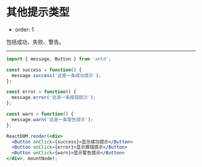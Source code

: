 # 其他提示类型

- order: 1

包括成功、失败、警告。

---

````jsx
import { message, Button } from 'antd';

const success = function() {
  message.success('这是一条成功提示');
};

const error = function() {
  message.error('这是一条报错提示');
};

const warn = function() {
  message.warn('这是一条警告提示');
};

ReactDOM.render(<div>
  <Button onClick={success}>显示成功提示</Button>
  <Button onClick={error}>显示报错提示</Button>
  <Button onClick={warn}>显示警告提示</Button>
</div>, mountNode);
````

<style>
#components-message-demo-other .ant-btn {
  margin-right: 8px;
}
</style>
